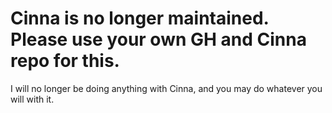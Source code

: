 # Cinna is no longer maintained. Please use your own GH and Cinna repo for this.
I will no longer be doing anything with Cinna, and you may do whatever you will with it.
